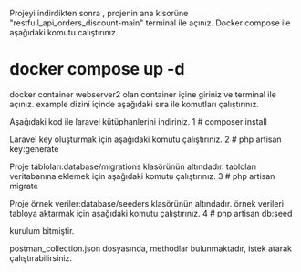 
Projeyi indirdikten sonra , projenin ana klsorüne "restfull_api_orders_discount-main" terminal ile açınız. Docker compose ile aşağıdaki komutu calıştırınız.
# docker compose up -d

docker container webserver2 olan container içine giriniz ve terminal ile açınız.
example dizini içinde aşağıdaki sıra ile komutları çalıştırınız.

Aşağıdaki kod ile laravel kütüphanlerini indiriniz.
1 # composer install

Laravel key oluşturmak için aşağıdaki komutu çalıştırınız.
2 # php artisan key:generate

Proje tabloları:database/migrations klasörünün altındadır. tabloları veritabanına eklemek için aşağıdaki komutu çalıştırınız.
3 # php artisan migrate

Proje örnek veriler:database/seeders klasörünün altındadır. örnek verileri tabloya aktarmak için aşağıdaki komutu çalıştırınız.
4 # php artisan db:seed

kurulum bitmiştir.

postman_collection.json dosyasında, methodlar bulunmaktadır, istek atarak çalıştırabilirsiniz.
